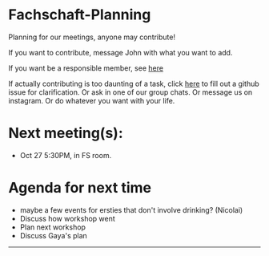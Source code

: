 # Fachschaft-Planning

Planning for our meetings, anyone may contribute!

If you want to contribute, message John with what you want to add. 

If you want be a responsible member,  see [here](contributing.md)

If actually contributing is too daunting of a task, click [here](https://github.com/fs-linguistics/Fachschaft-Planning/issues/new/choose) 
to fill out a github issue for clarification. Or ask in one of our group chats. Or message us on instagram. Or do whatever you want with your life. 

# Next meeting(s):

- Oct 27 5:30PM, in FS room. 

# Agenda for next time
- maybe a few events for ersties that don't involve drinking? (Nicolai)
- Discuss how workshop went
- Plan next workshop
- Discuss Gaya's plan

---
